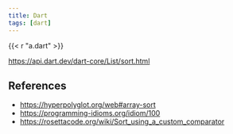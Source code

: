 ```yaml
---
title: Dart
tags: [dart]
---
```


{{< r "a.dart" >}}

<https://api.dart.dev/dart-core/List/sort.html>

## References

- <https://hyperpolyglot.org/web#array-sort>
- <https://programming-idioms.org/idiom/100>
- <https://rosettacode.org/wiki/Sort_using_a_custom_comparator>
